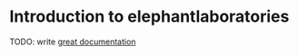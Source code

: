 # Introduction to elephantlaboratories

TODO: write [great documentation](http://jacobian.org/writing/great-documentation/what-to-write/)
